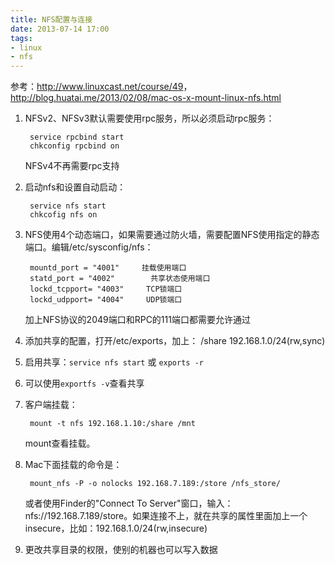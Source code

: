 ```yaml
---
title: NFS配置与连接
date: 2013-07-14 17:00
tags:
- linux
- nfs
---
```

参考：<http://www.linuxcast.net/course/49>，<http://blog.huatai.me/2013/02/08/mac-os-x-mount-linux-nfs.html>

1. NFSv2、NFSv3默认需要使用rpc服务，所以必须启动rpc服务：

        service rpcbind start
        chkconfig rpcbind on

    NFSv4不再需要rpc支持

2. 启动nfs和设置自动启动：

        service nfs start
        chkcofig nfs on

3. NFS使用4个动态端口，如果需要通过防火墙，需要配置NFS使用指定的静态端口。编辑/etc/sysconfig/nfs：

        mountd_port = "4001"     挂载使用端口
        statd_port = "4002"        共享状态使用端口
        lockd_tcpport= "4003"     TCP锁端口
        lockd_udpport= "4004"     UDP锁端口

    加上NFS协议的2049端口和RPC的111端口都需要允许通过

4. 添加共享的配置，打开/etc/exports，加上：
        /share    192.168.1.0/24(rw,sync)

5. 启用共享：`service nfs start` 或 `exports -r`

6. 可以使用`exportfs -v`查看共享

7. 客户端挂载：

        mount -t nfs 192.168.1.10:/share /mnt

    mount查看挂载。

8. Mac下面挂载的命令是：
      
        mount_nfs -P -o nolocks 192.168.7.189:/store /nfs_store/

    或者使用Finder的"Connect To Server"窗口，输入：nfs://192.168.7.189/store。如果连接不上，就在共享的属性里面加上一个insecure，比如：192.168.1.0/24(rw,insecure)

9. 更改共享目录的权限，使别的机器也可以写入数据